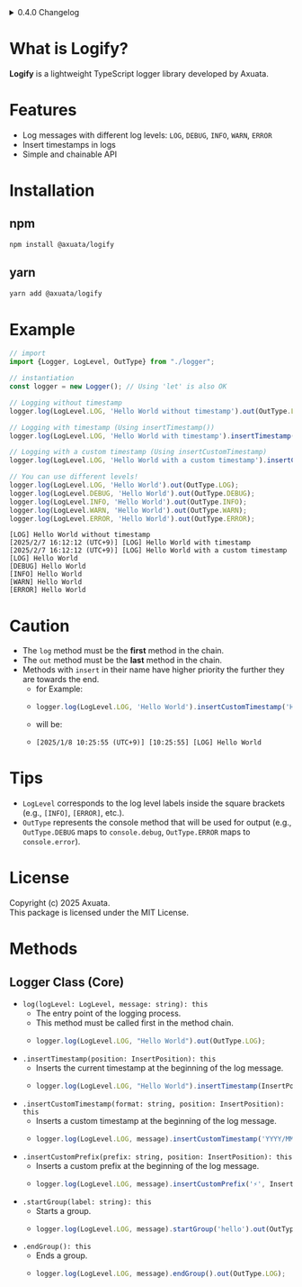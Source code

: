 <details>
  <summary>0.4.0 Changelog</summary>

  - Add startGroup(label: string)
  - Add endGroup()
</details>

# What is Logify?
**Logify** is a lightweight TypeScript logger library developed by Axuata.

# Features
- Log messages with different log levels: `LOG`, `DEBUG`, `INFO`, `WARN`, `ERROR`
- Insert timestamps in logs
- Simple and chainable API

# Installation
## npm
```bash
npm install @axuata/logify
```
## yarn
```bash
yarn add @axuata/logify
```

# Example
```typescript
// import
import {Logger, LogLevel, OutType} from "./logger";

// instantiation
const logger = new Logger(); // Using 'let' is also OK

// Logging without timestamp
logger.log(LogLevel.LOG, 'Hello World without timestamp').out(OutType.LOG);

// Logging with timestamp (Using insertTimestamp())
logger.log(LogLevel.LOG, 'Hello World with timestamp').insertTimestamp(InsertPosition.BEFORE).out(OutType.LOG);

// Logging with a custom timestamp (Using insertCustomTimestamp)
logger.log(LogLevel.LOG, 'Hello World with a custom timestamp').insertCustomTimestamp('YYYY/MM/DD HH:mm:ss Z', InsertPosition.BEFORE).out(OutType.LOG);

// You can use different levels!
logger.log(LogLevel.LOG, 'Hello World').out(OutType.LOG);
logger.log(LogLevel.DEBUG, 'Hello World').out(OutType.DEBUG);
logger.log(LogLevel.INFO, 'Hello World').out(OutType.INFO);
logger.log(LogLevel.WARN, 'Hello World').out(OutType.WARN);
logger.log(LogLevel.ERROR, 'Hello World').out(OutType.ERROR);
```
```log
[LOG] Hello World without timestamp
[2025/2/7 16:12:12 (UTC+9)] [LOG] Hello World with timestamp
[2025/2/7 16:12:12 (UTC+9)] [LOG] Hello World with a custom timestamp
[LOG] Hello World
[DEBUG] Hello World
[INFO] Hello World
[WARN] Hello World
[ERROR] Hello World
```

# Caution
- The `log` method must be the **first** method in the chain.
- The `out` method must be the **last** method in the chain.
- Methods with ``insert`` in their name have higher priority the further they are towards the end.
  - for Example:
  - ```typescript
    logger.log(LogLevel.LOG, 'Hello World').insertCustomTimestamp('HH:mm:ss', InsertPosition.BEFORE).insertTimestamp(InsertPosition.BEFORE).out(OutType.LOG);
    ```
  - will be:
  - ```log
    [2025/1/8 10:25:55 (UTC+9)] [10:25:55] [LOG] Hello World
    ```

# Tips
- `LogLevel` corresponds to the log level labels inside the square brackets (e.g., `[INFO]`, `[ERROR]`, etc.).
- `OutType` represents the console method that will be used for output (e.g., `OutType.DEBUG` maps to `console.debug`, `OutType.ERROR` maps to `console.error`).

# License
Copyright (c) 2025 Axuata.  
This package is licensed under the MIT License.  

# Methods
## Logger Class (Core)
- ``log(logLevel: LogLevel, message: string): this``
  - The entry point of the logging process.  
  - This method must be called first in the method chain.
  - ```typescript
    logger.log(LogLevel.LOG, "Hello World").out(OutType.LOG);
    ```
- ``.insertTimestamp(position: InsertPosition): this``
  - Inserts the current timestamp at the beginning of the log message.
  - ```typescript
    logger.log(LogLevel.LOG, "Hello World").insertTimestamp(InsertPosition.BEFORE).out(OutType.LOG);
    ```
- ``.insertCustomTimestamp(format: string, position: InsertPosition): this``
  - Inserts a custom timestamp at the beginning of the log message.
  - ```typescript
    logger.log(LogLevel.LOG, message).insertCustomTimestamp('YYYY/MM/DD HH:mm:ss Z', InsertPosition.BEFORE).out(OutType.LOG);
    ```
- ``.insertCustomPrefix(prefix: string, position: InsertPosition): this``
  - Inserts a custom prefix at the beginning of the log message.
  - ```typescript
    logger.log(LogLevel.LOG, message).insertCustomPrefix('⚡', InsertPosition.BEFORE).out(OutType.LOG);
    ```
- ``.startGroup(label: string): this``
  - Starts a group.
  - ```typescript
    logger.log(LogLevel.LOG, message).startGroup('hello').out(OutType.LOG);
    ```
- ``.endGroup(): this``
  - Ends a group.
  - ```typescript
    logger.log(LogLevel.LOG, message).endGroup().out(OutType.LOG);
    ```